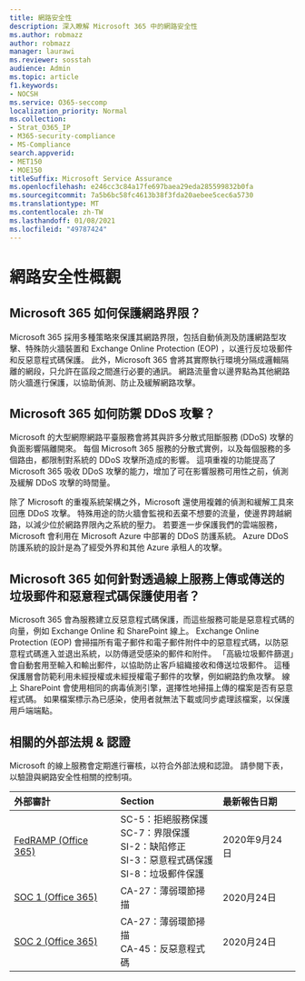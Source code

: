 ```yaml
---
title: 網路安全性
description: 深入瞭解 Microsoft 365 中的網路安全性
ms.author: robmazz
author: robmazz
manager: laurawi
ms.reviewer: sosstah
audience: Admin
ms.topic: article
f1.keywords:
- NOCSH
ms.service: O365-seccomp
localization_priority: Normal
ms.collection:
- Strat_O365_IP
- M365-security-compliance
- MS-Compliance
search.appverid:
- MET150
- MOE150
titleSuffix: Microsoft Service Assurance
ms.openlocfilehash: e246cc3c84a17fe697baea29eda285599832b0fa
ms.sourcegitcommit: 7a5b6bc58fc4613b38f3fda20aebee5cec6a5730
ms.translationtype: MT
ms.contentlocale: zh-TW
ms.lasthandoff: 01/08/2021
ms.locfileid: "49787424"
---
```

# <a name="network-security-overview"></a>網路安全性概觀

## <a name="how-does-microsoft-365-secure-the-network-boundary"></a>Microsoft 365 如何保護網路界限？

Microsoft 365 採用多種策略來保護其網路界限，包括自動偵測及防護網路型攻擊、特殊防火牆裝置和 Exchange Online Protection (EOP) ，以進行反垃圾郵件和反惡意程式碼保護。 此外，Microsoft 365 會將其實際執行環境分隔成邏輯隔離的網段，只允許在區段之間進行必要的通訊。 網路流量會以邊界點為其他網路防火牆進行保護，以協助偵測、防止及緩解網路攻擊。

## <a name="how-does-microsoft-365-defend-against-ddos-attacks"></a>Microsoft 365 如何防禦 DDoS 攻擊？

Microsoft 的大型網際網路平臺服務會將其與許多分散式阻斷服務 (DDoS) 攻擊的負面影響隔離開來。 每個 Microsoft 365 服務的分散式實例，以及每個服務的多個路由，都限制對系統的 DDoS 攻擊所造成的影響。 這項重複的功能提高了 Microsoft 365 吸收 DDoS 攻擊的能力，增加了可在影響服務可用性之前，偵測及緩解 DDoS 攻擊的時間量。

除了 Microsoft 的重複系統架構之外，Microsoft 還使用複雜的偵測和緩解工具來回應 DDoS 攻擊。 特殊用途的防火牆會監視和丟棄不想要的流量，使邊界跨越網路，以減少位於網路界限內之系統的壓力。 若要進一步保護我們的雲端服務，Microsoft 會利用在 Microsoft Azure 中部署的 DDoS 防護系統。 Azure DDoS 防護系統的設計是為了經受外界和其他 Azure 承租人的攻擊。

## <a name="how-does-microsoft-365-protect-users-against-spam-and-malware-being-uploaded-or-sent-through-online-services"></a>Microsoft 365 如何針對透過線上服務上傳或傳送的垃圾郵件和惡意程式碼保護使用者？

Microsoft 365 會為服務建立反惡意程式碼保護，而這些服務可能是惡意程式碼的向量，例如 Exchange Online 和 SharePoint 線上。 Exchange Online Protection (EOP) 會掃描所有電子郵件和電子郵件附件中的惡意程式碼，以防惡意程式碼進入並退出系統，以防傳遞受感染的郵件和附件。 「高級垃圾郵件篩選」會自動套用至輸入和輸出郵件，以協助防止客戶組織接收和傳送垃圾郵件。 這種保護層會防範利用未經授權或未經授權電子郵件的攻擊，例如網路釣魚攻擊。 線上 SharePoint 會使用相同的病毒偵測引擎，選擇性地掃描上傳的檔案是否有惡意程式碼。 如果檔案標示為已感染，使用者就無法下載或同步處理該檔案，以保護用戶端端點。

## <a name="related-external-regulations--certifications"></a>相關的外部法規 & 認證

Microsoft 的線上服務會定期進行審核，以符合外部法規和認證。 請參閱下表，以驗證與網路安全性相關的控制項。

| **外部審計** | **Section** | **最新報告日期** |
|:--------------------|:------------|:-----------------------|
| [FedRAMP (Office 365) ](https://compliance.microsoft.com/compliancemanager) | SC-5：拒絕服務保護 <br> SC-7：界限保護 <br> SI-2：缺陷修正 <br> SI-3：惡意程式碼保護 <br> SI-8：垃圾郵件保護 | 2020年9月24日 |
| [SOC 1 (Office 365) ](https://servicetrust.microsoft.com/ViewPage/MSComplianceGuideV3?command=Download&downloadType=Document&downloadId=90df3f9c-3aaf-4dbf-99d0-ca9f2991721b&tab=7027ead0-3d6b-11e9-b9e1-290b1eb4cdeb&docTab=7027ead0-3d6b-11e9-b9e1-290b1eb4cdeb_SOC_%2F_SSAE_16_Reports) | CA-27：薄弱環節掃描 | 2020月24日 |
| [SOC 2 (Office 365) ](https://servicetrust.microsoft.com/ViewPage/MSComplianceGuideV3?command=Download&downloadType=Document&downloadId=a73c1738-7892-42b7-acd3-87b6371c53f6&tab=7027ead0-3d6b-11e9-b9e1-290b1eb4cdeb&docTab=7027ead0-3d6b-11e9-b9e1-290b1eb4cdeb_SOC_%2F_SSAE_16_Reports) | CA-27：薄弱環節掃描 <br> CA-45：反惡意程式碼 | 2020月24日 |